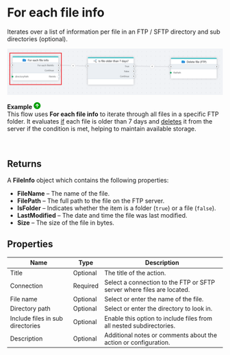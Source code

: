 # For each file info

Iterates over a list of information per file in an FTP / SFTP directory and sub directories (optional).

![img](../../../../images/flow/ftp-foreach-file-info.png)

**Example** ![img](../../../../images/strz.jpg)  
This flow uses **For each file info** to iterate through all files in a specific FTP folder. It evaluates [if](../built-in/if.md) each file is older than 7 days and [deletes](delete-file.md) it from the server if the condition is met, helping to maintain available storage.

<br/>

## Returns

A **FileInfo** object which contains the following properties:

- **FileName** – The name of the file.
- **FilePath** – The full path to the file on the FTP server.
- **IsFolder** – Indicates whether the item is a folder (`true`) or a file (`false`).
- **LastModified** – The date and time the file was last modified.
- **Size** – The size of the file in bytes.



## Properties

| Name                          | Type      | Description                                                                 |
|-------------------------------|-----------|-----------------------------------------------------------------------------|
| Title                         | Optional  | The title of the action.                                                   |
| Connection                    | Required  | Select a connection to the FTP or SFTP server where files are located.     |
| File name                     | Optional  | Select or enter the name of the file. |
| Directory path                | Optional  | Select or enter the directory to look in. |
| Include files in sub directories | Optional  | Enable this option to include files from all nested subdirectories.         |
| Description                   | Optional  | Additional notes or comments about the action or configuration.            |
